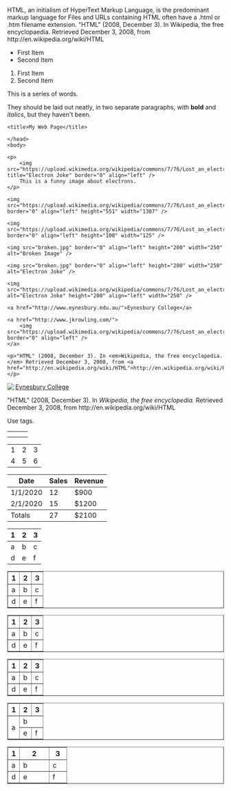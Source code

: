 
<html>
 <head>
 </head>
 <body>
 <p>HTML, an initialism of HyperText Markup Language, is the predominant markup language for Files and URLs containing HTML often have a .html or .htm filename extension. "HTML" (2008, December 3). In Wikipedia, the free encyclopaedia. Retrieved December 3, 2008, from http://en.wikipedia.org/wiki/HTML</p> 
 </body>
</html>
<ul>
   <li>First Item</li>
   <li>Second Item</li>
</ul>
<ol>
   <li>First Item</li>
   <li>Second Item</li>
</ol>
<html>
 <head>
 </head>
 <body>
 <p>This is a series of words.</p>
 <p>They should be laid out neatly, in two separate paragraphs, with <b>bold</b> and <i>italics</i>, but they haven't been.</p>
 </body>
</html>
 <html>
    <head>
    
    <title>My Web Page</title>
    
    </head>
    <body>
   <!DOCTYPE html>
<html lang="en">
<head>
    <meta charset="UTF-8">
    <meta name="viewport" content="width=device-width, initial-scale=1.0">
    <title>My Web Page</title>
</head>
<body>

    <p>
        <img src="https://upload.wikimedia.org/wikipedia/commons/7/76/Lost_an_electron_joke.png" title="Electron Joke" border="0" align="left" /> 
        This is a funny image about electrons.
    </p>

    <img src="https://upload.wikimedia.org/wikipedia/commons/7/76/Lost_an_electron_joke.png" border="0" align="left" height="551" width="1307" />

    <img src="https://upload.wikimedia.org/wikipedia/commons/7/76/Lost_an_electron_joke.png" border="0" align="left" height="100" width="125" />

    <img src="broken.jpg" border="0" align="left" height="200" width="250" alt="Broken Image" />

    <img src="broken.jpg" border="0" align="left" height="200" width="250" alt="Electron Joke" />

    <img src="https://upload.wikimedia.org/wikipedia/commons/7/76/Lost_an_electron_joke.png" alt="Electron Joke" height="200" align="left" width="250" />

    <a href="http://www.eynesbury.edu.au/">Eynesbury College</a>

    <a href="http://www.jkrowling.com/">
        <img src="https://upload.wikimedia.org/wikipedia/commons/7/76/Lost_an_electron_joke.png" border="0" align="left" />
    </a>

    <p>"HTML" (2008, December 3). In <em>Wikipedia, the free encyclopedia.</em> Retrieved December 3, 2008, from <a href="http://en.wikipedia.org/wiki/HTML">http://en.wikipedia.org/wiki/HTML</a></p>

</body>
</html>
    <a href="http://www.eynesbury.edu.au/">Eynesbury College</a>
    <a href="http://www.jkrowling.com/"><img src="https://upload.wikimedia.org/wikipedia/commons/7/76/Lost_an_electron_joke.png" border="0" align="left" /></a>
    <p>"HTML" (2008, December 3). In <em>Wikipedia, the free encyclopedia.</em> Retrieved December 3, 2008, from http://en.wikipedia.org/wiki/HTML</p>
    Use <!-- --> tags.
    <table>
  <tr>
    <td></td>
    <td></td>
    <td></td>
  </tr>
  <tr>
    <td></td>
    <td></td>
    <td></td>
  </tr>
</table>
<table>
  <tr>
    <td>1</td>
    <td>2</td>
    <td>3</td>
  </tr>
  <tr>
    <td>4</td>
    <td>5</td>
    <td>6</td>
  </tr>
</table>
<table>
  <thead>
    <tr>
      <th>Date</th>
      <th>Sales</th>
      <th>Revenue</th>
    </tr>
  </thead>
  <tbody>
    <tr>
      <td>1/1/2020</td>
      <td>12</td>
      <td>$900</td>
    </tr>
    <tr>
      <td>2/1/2020</td>
      <td>15</td>
      <td>$1200</td>
    </tr>
  </tbody>
  <tfooter>
    <tr>
      <td>Totals</td>
      <td>27</td>
      <td>$2100</td>
    </tr>
  </tfooter>
</table>
<html>
  <head></head>
<body>
  <!-- Basic Version -->

  <table>
    <thead>
      <tr>
        <th>1</th>
        <th>2</th>
        <th>3</th>
      </tr>
    </thead>
    <tbody>
      <tr>
        <td>a</td>
        <td>b</td>
        <td>c</td>
      </tr>
      <tr>
        <td>d</td>
        <td>e</td>
        <td>f</td>
    </tbody>
  </table>

</body>
</html>
<html>
  <head></head>
<body>
  <!-- Borders -->

  <table border="1">
    <thead>
      <tr>
        <th>1</th>
        <th>2</th>
        <th>3</th>
      </tr>
    </thead>
    <tbody>
      <tr>
        <td>a</td>
        <td>b</td>
        <td>c</td>
      </tr>
      <tr>
        <td>d</td>
        <td>e</td>
        <td>f</td>
    </tbody>
  </table>

</body>
</html>
<html>
  <head></head>
<body>
  <!-- Cellpadding -->

  <table border="1" cellpadding="5">
    <thead>
      <tr>
        <th>1</th>
        <th>2</th>
        <th>3</th>
      </tr>
    </thead>
    <tbody>
      <tr>
        <td>a</td>
        <td>b</td>
        <td>c</td>
      </tr>
      <tr>
        <td>d</td>
        <td>e</td>
        <td>f</td>
    </tbody>
  </table>

</body>
</html>
<html>
  <head></head>
<body>
  <!-- Cellspacing -->

  <table border="1" cellspacing="5" cellpadding="5">
    <thead>
      <tr>
        <th>1</th>
        <th>2</th>
        <th>3</th>
      </tr>
    </thead>
    <tbody>
      <tr>
        <td>a</td>
        <td>b</td>
        <td>c</td>
      </tr>
      <tr>
        <td>d</td>
        <td>e</td>
        <td>f</td>
    </tbody>
  </table>

</body>
</html>
<html>
  <head></head>
<body>
  <!-- Colspans and Rowspans -->

  <table border="1" cellspacing="5" cellpadding="5">
    <thead>
      <tr>
        <th>1</th>
        <th>2</th>
        <th>3</th>
      </tr>
    </thead>
    <tbody>
      <tr>
        <td rowspan="2">a</td>
        <td colspan="2">b</td>
        <!-- One cell is missing here, because the cell before it will expand into this column. -->
      </tr>
      <tr>
        <!-- One cell is missing here, because thE cell above is going to expand into it. -->
        <td>e</td>
        <td>f</td>
    </tbody>
  </table>

</body>
</html>
<html>
  <head></head>
<body>
  <!-- Widths -->

  <table border="1" cellspacing="5" cellpadding="5" width="400px">
    <thead>
      <tr>
        <th>1</th>
        <th>2</th>
        <th>3</th>
      </tr>
    </thead>
    <tbody>
      <tr>
        <!-- Individual cell widths are being set here. They could be set in any row - the browser will figure it out. -->
        <td width="20%">a</td>
        <td width="50%">b</td>
        <td width="30%">c</td>
      </tr>
      <tr>
        <td>d</td>
        <td>e</td>
        <td>f</td>
    </tbody>
  </table>

</body>
</html>
